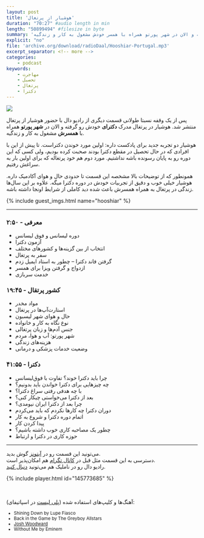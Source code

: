 ```yaml
---
layout: post
title: 'هوشیار از پرتغال'
duration: "70:27" #audio length in min
length: "50899494" #filesize in byte
summary: 'هوشیار در پرتغال مدرک دکترای خودش رو گرفته و الان در شهر پورتو همراه با همسر خودش مشغول به کار و زندگیه.'
explicit: "no"
file: 'archive.org/download/radioDaal/Hooshiar-Portugal.mp3'
excerpt_separator: <!-- more -->
categories:
    - podcast
keywords:
    - مهاجرت
    - تحصیل
    - پرتغال
    - دکترا
---
```

<img src="{{site.baseurl}}/public/img/hooshiar/cover.jpg" class="cover-img"/>

پس از یک وقفه نسبتا طولانی قسمت دیگری از رادیو دال با حضور هوشیار از پرتغال منتشر شد. هوشیار در پرتغال مدرک **دکترای** خودش رو گرفته و الان در **شهر پورتو** همراه با **همسرش** مشغول به کار و زندگیه.

هوشیار دو تجربه جدید برای پادکست داره: اولین مورد خوندن دکتراست. تا پیش از این با افرادی که در حال تحصیل در مقطع دکترا بودند صحبت کرده بودیم، ولی کسی که این دوره رو به پایان رسونده باشه نداشتیم. مورد دوم هم خود پرتغاله که برای اولین بار به سراغش رفتیم.

همونطور که از توضیحات بالا مشخصه این قسمت تا حدودی حال و هوای آکادمیک داره. هوشیار خیلی خوب و دقیق از تجربیات خودش در دوره دکترا میگه. علاوه بر این سال‌ها زندگی در پرتغال به همراه همسرش باعث شده دید کاملی از شرایط اونجا داشته باشه.
<!-- more -->

{% include guest_imgs.html name="hooshiar" %}

<hr>

### معرفی - ۲:۵۰
- دوره لیسانس و فوق لیسانس
- آزمون دکترا
- انتخاب از بین گزینه‌ها و کشورهای مختلف
- سفر به پرتغال
- گرفتن فاند دکترا – چطور به استاد ایمیل زدم
- ازدواج و گرفتن ویزا برای همسر
- خدمت سربازی

### کشور پرتقال - ۱۹:۴۵
- مواد مخدر
- استارت‌آپ‌ها در پرتغال
- حال و هوای شهر لیسبون
- نوع نگاه به کار و خانواده
- جنس آدم‌ها و زبان پرتغالی
- شهر پورتو: آب و هوا، مردم
- هزینه‌های زندگی
- وضعیت خدمات پزشکی و درمانی

### دکترا - ۴۱:۵۵
- چرا باید دکترا خوند؟ تفاوت با فوق‌لیسانس
- چه چیزهایی برای دکترا خواندن باید بدونیم؟
- با چه هدفی رفتی سراغ دکترا؟
- بعد از دکترا می‌خواستی چیکار کنی؟
- چرا بعد از دکترا ایران نیومدی؟
- دوران دکترا چه کارها نکردم که باید می‌کردم
- اتمام دوره دکترا و شروع به کار
- پیدا کردن کار
- چطور یک مصاحبه کاری خوب داشته باشیم؟
- حوزه کاری در دکترا و ارتباط 


<hr>

می‌تونید این قسمت رو در [آیتونز](http://apple.co/2go4xdT) گوش بدید.  
دسترسی به این قسمت مثل قبل در [کانال تگرام](https://t.me/radioDaal) هم امکان‌پذیر است.  
رادیو دال رو در ناملیک هم می‌تونید [دنبال کنید](http://bit.ly/2C2KlZw).  

{% include player.html id="145773685" %}

<br>

آهنگ‌ها و کلیپ‌های استفاده شده ([پلی لیست](http://bit.ly/daal-music) در اسپاتیفای): 
<div dir="ltr" style="font-size: smaller;">
<ul>
<li>Shining Down by Lupe Fiasco</li>
<li>Back in the Game by The Greyboy Allstars</li>
<li><a href="https://www.joshwoodward.com/biography/">Josh Woodward</a></li>
<li>Without Me by Eminem</li>
</ul>
</div>